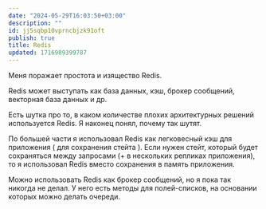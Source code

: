 ```yaml
---
date: "2024-05-29T16:03:50+03:00"
description: ""
id: jj5sqbp10vprncbjzk91oft
publish: true
title: Redis
updated: 1716989399787
---
```


Меня поражает простота и изящество Redis.

Redis может выступать как база данных, кэш, брокер сообщений, векторная база данных и др.

Есть шутка про то, в каком количестве плохих архитектурных решений используется Redis. 
Я наконец понял, почему так шутят.

По большей части я использовал Redis как легковесный кэш для приложения ( для сохранения стейта ). 
Если нужен стейт, который будет сохраняться между запросами (+ в нескольких репликах приложения), то я использовал Redis вместо сохранения в память приложения.

Можно использовать Redis как брокер сообщений, но я пока так никогда не делал. 
У него есть методы для полей-списков, на основании которых можно делать очереди.
